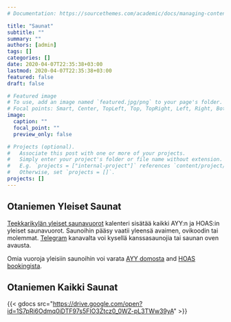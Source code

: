 ```yaml
---
# Documentation: https://sourcethemes.com/academic/docs/managing-content/

title: "Saunat"
subtitle: ""
summary: ""
authors: [admin]
tags: []
categories: []
date: 2020-04-07T22:35:38+03:00
lastmod: 2020-04-07T22:35:38+03:00
featured: false
draft: false

# Featured image
# To use, add an image named `featured.jpg/png` to your page's folder.
# Focal points: Smart, Center, TopLeft, Top, TopRight, Left, Right, BottomLeft, Bottom, BottomRight.
image:
  caption: ""
  focal_point: ""
  preview_only: false

# Projects (optional).
#   Associate this post with one or more of your projects.
#   Simply enter your project's folder or file name without extension.
#   E.g. `projects = ["internal-project"]` references `content/project/deep-learning/index.md`.
#   Otherwise, set `projects = []`.
projects: []
---
```


## Otaniemen Yleiset Saunat
[Teekkarikylän yleiset saunavuorot](https://calendar.google.com/calendar/embed?src=jpv0nr25o8389bl3mao4q3hb9s%40group.calendar.google.com) kalenteri sisätää kaikki AYY:n ja HOAS:in yleiset saunavuorot. Saunoihin pääsy vaatii yleensä avaimen, ovikoodin tai molemmat. [Telegram](https://t.me/PTSSry) kanavalta voi kysellä kanssasaunojia tai saunan oven avausta.

Omia vuoroja yleisiin saunoihin voi varata [AYY domosta](https://domo.ayy.fi/buildings) and [HOAS bookingista](https://booking.hoas.fi/).

## Otaniemen Kaikki Saunat
{{< gdocs src="https://drive.google.com/open?id=1S7pRi6Odmq0iDTF97s5FIO3Ztcz0_0WZ-pL3TWw39yA" >}}
